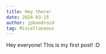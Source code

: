 ```yaml
---
title: Hey there!
date: 2024-03-15
author: jpbandroid
tag: Miscellaneous
---
```


Hey everyone! This is my first post! :D
